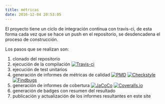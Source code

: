 ```yaml
---
title: métricas
date: 2016-12-04 20:53:05
---
```


El proyecto tiene un ciclo de integración continua con travis-ci, de esta forma cada vez que se hace un push en el repositorio, se desdencadena el proceso de construcción. 

Los pasos que se realizan son:

1. clonado del repositorio
1. ejecución de la compilación [![Travis-ci](https://travis-ci.org/pro-gen/progen.svg?branch=master)](https://travis-ci.org/pro-gen/progen)
1. ejecución de test unitarios
1. generación de informes de métricas de calidad [![PMD](http://pro-gen.github.io/pmd.svg)](http://pro-gen.github.io/reports-mvn/pmd.html) [![Checkstyle](http://pro-gen.github.io/checkstyle.svg)](http://pro-gen.github.io/reports-mvn/checkstyle.html) [![Findbugs](http://pro-gen.github.io/findbugs.svg)](http://pro-gen.github.io/reports-mvn/findbugs.html)
1. generación de informes de cobertura [![JaCoCo](https://img.shields.io/badge/JaCoCo-√-brightgreen.svg)](https://pro-gen.github.io/reports-mvn/jacoco/) [![Coveralls.io](https://coveralls.io/repos/pro-gen/progen/badge.svg?branch=master)](https://coveralls.io/r/pro-gen/progen?branch=master)
1. generación de badges con resumen del resultado
1. publicación y actualización de los informes resultantes en este site